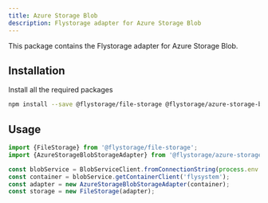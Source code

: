 ```yaml
---
title: Azure Storage Blob
description: Flystorage adapter for Azure Storage Blob
---
```


This package contains the Flystorage adapter for Azure Storage Blob.

## Installation

Install all the required packages

```bash
npm install --save @flystorage/file-storage @flystorage/azure-storage-blob @azure/storage-blob
```

## Usage

```typescript
import {FileStorage} from '@flystorage/file-storage';
import {AzureStorageBlobStorageAdapter} from '@flystorage/azure-storage-blob';

const blobService = BlobServiceClient.fromConnectionString(process.env.AZURE_DSN!);
const container = blobService.getContainerClient('flysystem');
const adapter = new AzureStorageBlobStorageAdapter(container);
const storage = new FileStorage(adapter);
```